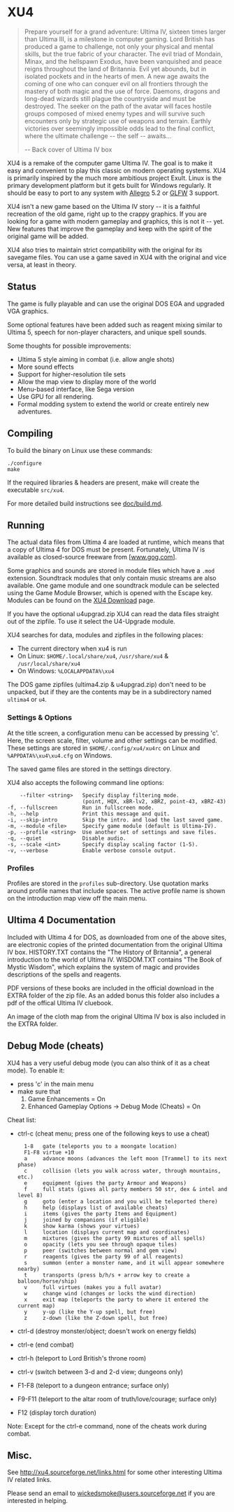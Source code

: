 XU4
===

> Prepare yourself for a grand adventure: Ultima IV, sixteen times
> larger than Ultima III, is a milestone in computer gaming.  Lord
> British has produced a game to challenge, not only your physical
> and mental skills, but the true fabric of your character.  The evil
> triad of Mondain, Minax, and the hellspawn Exodus, have been
> vanquished and peace reigns throughout the land of Britannia.  Evil
> yet abounds, but in isolated pockets and in the hearts of men.  A
> new age awaits the coming of one who can conquer evil on all
> frontiers through the mastery of both magic and the use of force.
> Daemons, dragons and long-dead wizards still plague the countryside
> and must be destroyed.  The seeker on the path of the avatar will
> faces hostile groups composed of mixed enemy types and will survive
> such encounters only by strategic use of weapons and terrain.
> Earthly victories over seemingly impossible odds lead to the final
> conflict, where the ultimate challenge -- the self -- awaits...
>
>   -- Back cover of Ultima IV box

XU4 is a remake of the computer game Ultima IV.  The goal is to make
it easy and convenient to play this classic on modern operating
systems.  XU4 is primarily inspired by the much more ambitious project
Exult.  Linux is the primary development platform but it gets built
for Windows regularly.  It should be easy to port to any system with
[Allegro] 5.2 or [GLFW] 3 support.

XU4 isn't a new game based on the Ultima IV story -- it is a faithful
recreation of the old game, right up to the crappy graphics.  If you
are looking for a game with modern gameplay and graphics, this is not
it -- yet.  New features that improve the gameplay and keep with the
spirit of the original game will be added.

XU4 also tries to maintain strict compatibility with the original for
its savegame files.  You can use a game saved in XU4 with the original
and vice versa, at least in theory.


Status
------

The game is fully playable and can use the original DOS EGA and
upgraded VGA graphics.

Some optional features have been added such as reagent mixing similar to
Ultima 5, speech for non-player characters, and unique spell sounds.

Some thoughts for possible improvements:
 - Ultima 5 style aiming in combat (i.e. allow angle shots)
 - More sound effects
 - Support for higher-resolution tile sets
 - Allow the map view to display more of the world
 - Menu-based interface, like Sega version
 - Use GPU for all rendering.
 - Formal modding system to extend the world or create entirely new adventures.


Compiling
---------

To build the binary on Linux use these commands:

    ./configure
    make

If the required libraries & headers are present, make will create the
executable `src/xu4`.

For more detailed build instructions see [doc/build.md](doc/build.md).


Running
-------

The actual data files from Ultima 4 are loaded at runtime, which means
that a copy of Ultima 4 for DOS must be present.  Fortunately, Ultima IV is
available as closed-source freeware from [www.gog.com].

Some graphics and sounds are stored in module files which have a `.mod`
extension.  Soundtrack modules that only contain music streams are also
available.  One game module and one soundtrack module can be selected using
the Game Module Browser, which is opened with the Escape key.  Modules can be
found on the [XU4 Download] page.

If you have the optional u4upgrad.zip XU4 can read the data files straight
out of the zipfile.  To use it select the U4-Upgrade module.

XU4 searches for data, modules and zipfiles in the following places:
 - The current directory when xu4 is run
 - On Linux: `$HOME/.local/share/xu4`, `/usr/share/xu4` & `/usr/local/share/xu4`
 - On Windows: `%LOCALAPPDATA%\xu4`

The DOS game zipfiles (ultima4.zip & u4upgrad.zip) don't need to be unpacked,
but if they are the contents may be in a subdirectory named `ultima4` or `u4`.

### Settings & Options

At the title screen, a configuration menu can be accessed by pressing
'c'.  Here, the screen scale, filter, volume and other settings can be
modified.  These settings are stored in `$HOME/.config/xu4/xu4rc` on Linux
and `%APPDATA%\xu4\xu4.cfg` on Windows.

The saved game files are stored in the settings directory.

XU4 also accepts the following command line options:

        --filter <string>   Specify display filtering mode.
                            (point, HQX, xBR-lv2, xBRZ, point-43, xBRZ-43)
    -f, --fullscreen        Run in fullscreen mode.
    -h, --help              Print this message and quit.
    -i, --skip-intro        Skip the intro. and load the last saved game.
    -m, --module <file>     Specify game module (default is Ultima-IV).
    -p, --profile <string>  Use another set of settings and save files.
    -q, --quiet             Disable audio.
    -s, --scale <int>       Specify display scaling factor (1-5).
    -v, --verbose           Enable verbose console output.

### Profiles

Profiles are stored in the `profiles` sub-directory.
Use quotation marks around profile names that include spaces.
The active profile name is shown on the introduction map view off the main menu.


Ultima 4 Documentation
----------------------

Included with Ultima 4 for DOS, as downloaded from one of the above
sites, are electronic copies of the printed documentation from the
original Ultima IV box.  HISTORY.TXT contains the "The History of
Britannia", a general introduction to the world of Ultima IV.
WISDOM.TXT contains "The Book of Mystic Wisdom", which explains the
system of magic and provides descriptions of the spells and reagents.

PDF versions of these books are included in the official download in
the EXTRA folder of the zip file.
As an added bonus this folder also includes a pdf of the offical 
Ultima IV cluebook.

An image of the cloth map from the original Ultima IV box is also
included in the EXTRA folder.


Debug Mode (cheats)
-------------------

XU4 has a very useful debug mode (you can also think of it as a cheat mode).
To enable it:
- press 'c' in the main menu
- make sure that
  1) Game Enhancements = On
  2) Enhanced Gameplay Options -> Debug Mode (Cheats) = On

Cheat list:
* ctrl-c (cheat menu; press one of the following keys to use a cheat)

        1-8   gate (teleports you to a moongate location)
        F1-F8 virtue +10
        a     advance moons (advances the left moon [Trammel] to its next phase)
        c     collision (lets you walk across water, through mountains, etc.)
        e     equipment (gives the party Armour and Weapons)
        f     full stats (gives all party members 50 str, dex & intel and level 8)
        g     goto (enter a location and you will be teleported there)
        h     help (displays list of available cheats)
        i     items (gives the party Items and Equipment)
        j     joined by companions (if eligible)
        k     show karma (shows your virtues)
        l     location (displays current map and coordinates)
        m     mixtures (gives the party 99 mixtures of all spells)
        o     opacity (lets you see through opaque tiles)
        p     peer (switches between normal and gem view)
        r     reagents (gives the party 99 of all reagents)
        s     summon (enter a monster name, and it will appear somewhere nearby)
        t     transports (press b/h/s + arrow key to create a balloon/horse/ship)
        v     full virtues (makes you a full avatar)
        w     change wind (changes or locks the wind direction)
        x     exit map (teleports the party to where it entered the current map)
        y     y-up (like the Y-up spell, but free)
        z     z-down (like the Z-down spell, but free)

* ctrl-d (destroy monster/object; doesn't work on energy fields)
* ctrl-e (end combat)
* ctrl-h (teleport to Lord British's throne room)
* ctrl-v (switch between 3-d and 2-d view; dungeons only)
* F1-F8 (teleport to a dungeon entrance; surface only)
* F9-F11 (teleport to the altar room of truth/love/courage; surface only)
* F12 (display torch duration)

Note:
Except for the ctrl-e command, none of the cheats work during combat.


Misc.
-----

See http://xu4.sourceforge.net/links.html for some other interesting
Ultima IV related links.

Please send an email to wickedsmoke@users.sourceforge.net if you are
interested in helping.


[Allegro]: https://liballeg.org/
[GLFW]: https://www.glfw.org
[www.gog.com]: https://www.gog.com/en/game/ultima_iv_quest_of_the_avatar
[XU4 Download]: https://xu4.sourceforge.net/download.php#release
